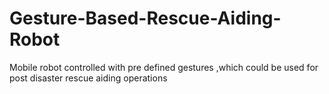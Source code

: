 # Gesture-Based-Rescue-Aiding-Robot
Mobile robot controlled with pre defined gestures ,which could be used for post disaster rescue aiding operations
